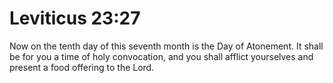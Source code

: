 # Leviticus 23:27

Now on the tenth day of this seventh month is the Day of Atonement. It shall be for you a time of holy convocation, and you shall afflict yourselves and present a food offering to the Lord.
